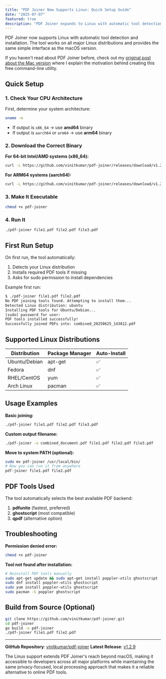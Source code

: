 ```yaml
---
title: "PDF Joiner Now Supports Linux: Quick Setup Guide"
date: "2025-07-07"
featured: true
description: "PDF Joiner expands to Linux with automatic tool detection and installation. Simple setup guide for all major Linux distributions with the same intuitive interface as the macOS version."
---
```


PDF Joiner now supports Linux with automatic tool detection and installation. The tool works on all major Linux distributions and provides the same simple interface as the macOS version.

If you haven't read about PDF Joiner before, check out my [original post about the Mac version](/pdf-joiner/) where I explain the motivation behind creating this free command-line utility.

## Quick Setup

### 1. Check Your CPU Architecture

First, determine your system architecture:

```bash
uname -m
```

- If output is `x86_64` → use **amd64** binary
- If output is `aarch64` or `arm64` → use **arm64** binary

### 2. Download the Correct Binary

**For 64-bit Intel/AMD systems (x86_64):**
```bash
curl -L https://github.com/vinitkumar/pdf-joiner/releases/download/v1.2.9/pdf-joiner-linux-amd64 -o pdf-joiner
```

**For ARM64 systems (aarch64):**
```bash
curl -L https://github.com/vinitkumar/pdf-joiner/releases/download/v1.2.9/pdf-joiner-linux-arm64 -o pdf-joiner
```

### 3. Make It Executable

```bash
chmod +x pdf-joiner
```

### 4. Run It

```bash
./pdf-joiner file1.pdf file2.pdf file3.pdf
```

## First Run Setup

On first run, the tool automatically:
1. Detects your Linux distribution
2. Installs required PDF tools if missing
3. Asks for sudo permission to install dependencies

Example first run:
```bash
$ ./pdf-joiner file1.pdf file2.pdf
No PDF joining tools found. Attempting to install them...
Detected Linux distribution: ubuntu
Installing PDF tools for Ubuntu/Debian...
[sudo] password for user:
PDF tools installed successfully!
Successfully joined PDFs into: combined_20250625_143812.pdf
```

## Supported Linux Distributions

| Distribution | Package Manager | Auto-Install |
|--------------|----------------|--------------|
| Ubuntu/Debian | apt-get | ✅ |
| Fedora | dnf | ✅ |
| RHEL/CentOS | yum | ✅ |
| Arch Linux | pacman | ✅ |

## Usage Examples

**Basic joining:**
```bash
./pdf-joiner file1.pdf file2.pdf file3.pdf
```

**Custom output filename:**
```bash
./pdf-joiner -o combined_document.pdf file1.pdf file2.pdf file3.pdf
```

**Move to system PATH (optional):**
```bash
sudo mv pdf-joiner /usr/local/bin/
# Now you can run it from anywhere
pdf-joiner file1.pdf file2.pdf
```

## PDF Tools Used

The tool automatically selects the best available PDF backend:
1. **pdfunite** (fastest, preferred)
2. **ghostscript** (most compatible)
3. **qpdf** (alternative option)

## Troubleshooting

**Permission denied error:**
```bash
chmod +x pdf-joiner
```

**Tool not found after installation:**
```bash
# Reinstall PDF tools manually
sudo apt-get update && sudo apt-get install poppler-utils ghostscript  # Ubuntu/Debian
sudo dnf install poppler-utils ghostscript                              # Fedora
sudo yum install poppler-utils ghostscript                              # RHEL/CentOS
sudo pacman -S poppler ghostscript                                       # Arch Linux
```

## Build from Source (Optional)

```bash
git clone https://github.com/vinitkumar/pdf-joiner.git
cd pdf-joiner
go build -o pdf-joiner
./pdf-joiner file1.pdf file2.pdf
```

---

**GitHub Repository**: [vinitkumar/pdf-joiner](https://github.com/vinitkumar/pdf-joiner)
**Latest Release**: [v1.2.9](https://github.com/vinitkumar/pdf-joiner/releases/tag/v1.2.9)

The Linux support extends PDF Joiner's reach beyond macOS, making it accessible to developers across all major platforms while maintaining the same privacy-focused, local processing approach that makes it a reliable alternative to online PDF tools.
